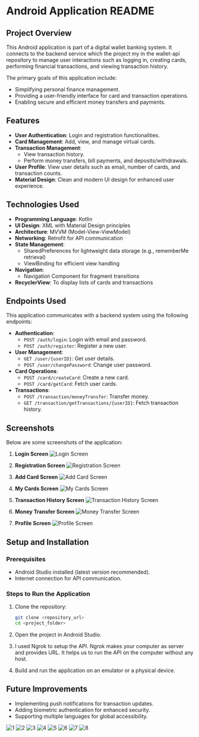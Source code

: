 # Android Application README

## Project Overview
This Android application is part of a digital wallet banking system. It connects to the backend service which the project my in the wallet-api repository to manage user interactions such as logging in, creating cards, performing financial transactions, and viewing transaction history.

The primary goals of this application include:
- Simplifying personal finance management.
- Providing a user-friendly interface for card and transaction operations.
- Enabling secure and efficient money transfers and payments.

## Features
- **User Authentication**: Login and registration functionalities.
- **Card Management**: Add, view, and manage virtual cards.
- **Transaction Management**:
  - View transaction history.
  - Perform money transfers, bill payments, and deposits/withdrawals.
- **User Profile**: View user details such as email, number of cards, and transaction counts.
- **Material Design**: Clean and modern UI design for enhanced user experience.

## Technologies Used
- **Programming Language**: Kotlin
- **UI Design**: XML with Material Design principles
- **Architecture**: MVVM (Model-View-ViewModel)
- **Networking**: Retrofit for API communication
- **State Management**:
  - SharedPreferences for lightweight data storage (e.g., rememberMe retrieval)
  - ViewBinding for efficient view handling
- **Navigation**:
  - Navigation Component for fragment transitions
- **RecyclerView**: To display lists of cards and transactions

## Endpoints Used
This application communicates with a backend system using the following endpoints:
- **Authentication**:
  - `POST /auth/login`: Login with email and password.
  - `POST /auth/register`: Register a new user.
- **User Management**:
  - `GET /user/{userID}`: Get user details.
  - `POST /user/changePassword`: Change user password.
- **Card Operations**:
  - `POST /card/createCard`: Create a new card.
  - `POST /card/getCard`: Fetch user cards.
- **Transactions**:
  - `POST /transaction/moneyTransfer`: Transfer money.
  - `GET /transaction/getTransactions/{userID}`: Fetch transaction history.

## Screenshots
Below are some screenshots of the application:

1. **Login Screen**
   ![Login Screen](1.png)

2. **Registration Screen**
   ![Registration Screen](2.png)

3. **Add Card Screen**
   ![Add Card Screen](3.png)

4. **My Cards Screen**
   ![My Cards Screen](4.png)

5. **Transaction History Screen**
   ![Transaction History Screen](5.png)

6. **Money Transfer Screen**
   ![Money Transfer Screen](6.png)

7. **Profile Screen**
   ![Profile Screen](7.png)

## Setup and Installation
### Prerequisites
- Android Studio installed (latest version recommended).
- Internet connection for API communication.

### Steps to Run the Application
1. Clone the repository:
   ```bash
   git clone <repository_url>
   cd <project_folder>
   ```

2. Open the project in Android Studio.

3. I used Ngrok to setup the API. Ngrok makes your computer as server and provides URL. It helps us to run the API on the computer without any host.

4. Build and run the application on an emulator or a physical device.

## Future Improvements
- Implementing push notifications for transaction updates.
- Adding biometric authentication for enhanced security.
- Supporting multiple languages for global accessibility.

![1](https://github.com/user-attachments/assets/885b5f4f-6d5a-4700-85c3-f79de0c615e4)
![2](https://github.com/user-attachments/assets/fc2e570e-2d0e-4fc8-88bb-ce866dcf3fc5)
![3](https://github.com/user-attachments/assets/1bb52b24-862b-47e2-9d0f-db4edc4509fb)
![4](https://github.com/user-attachments/assets/0a07a5df-3668-48f3-b19c-bdc430b1b744)
![5](https://github.com/user-attachments/assets/697edd54-e057-4fbf-a217-f38452386cdd)
![6](https://github.com/user-attachments/assets/7cf27cea-1f8f-4052-97cc-f73d8181fc20)
![7](https://github.com/user-attachments/assets/3e09c605-109f-41bb-bd93-2eb0e65b2c63)
![8](https://github.com/user-attachments/assets/6528c806-d4e3-4d37-abdd-d114b1f5bcd5)


